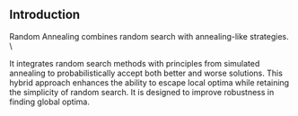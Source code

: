 ## Introduction

Random Annealing combines random search with annealing-like strategies. \\

It integrates random search methods with principles from simulated annealing to probabilistically accept both better and worse solutions. This hybrid approach enhances the ability to escape local optima while retaining the simplicity of random search. It is designed to improve robustness in finding global optima.
